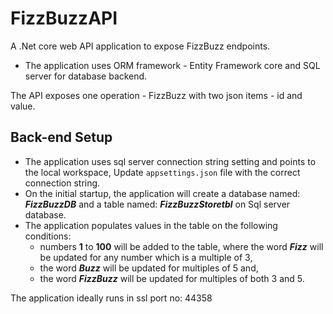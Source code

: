 # FizzBuzzAPI

A .Net core web API application to expose FizzBuzz endpoints. 
- The application uses ORM framework - Entity Framework core and SQL server for database backend. 

The API exposes one operation - FizzBuzz with two json items - id and value.

## Back-end Setup

- The application uses sql server connection string setting and points to the local workspace, Update `appsettings.json` file with the correct connection string.
- On the initial startup, the application will create a database named: ***FizzBuzzDB*** and a table named: ***FizzBuzzStoretbl*** on Sql server database. 
- The application populates values in the table on the following conditions: 
  * numbers **1** to **100** will be added to the table, where the word ***Fizz*** will be updated for any number which is a multiple of 3,
  * the word ***Buzz*** will be updated for multiples of 5 and,
  * the word ***FizzBuzz*** will be updated for multiples of both 3 and 5.

The application ideally runs in ssl port no: 44358
